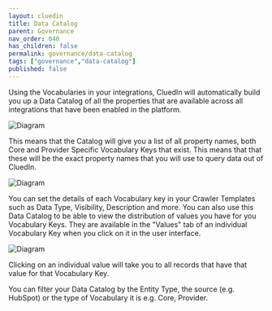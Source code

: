 ```yaml
---
layout: cluedin
title: Data Catalog
parent: Governance
nav_order: 040
has_children: false
permalink: governance/data-catalog
tags: ["governance","data-catalog"]
published: false
---
```


Using the Vocabularies in your integrations, CluedIn will automatically build you up a Data Catalog of all the properties that are available across all integrations that have been enabled in the platform. 

![Diagram](../assets/images/governance/intro-catalog.png)  

This means that the Catalog will give you a list of all property names, both Core and Provider Specific Vocabulary Keys that exist. This means that that these will be the exact property names that you will use to query data out of CluedIn. 

![Diagram](../assets/images/governance/list-view.png)  

You can set the details of each Vocabulary key in your Crawler Templates such as Data Type, Visibility, Description and more. You can also use this Data Catalog to be able to view the distribution of values you have for you Vocabulary Keys. They are available in the "Values" tab of an individual Vocabulary Key when you click on it in the user interface. 

![Diagram](../assets/images/governance/vocabulary-value-facets.png)  

Clicking on an individual value will take you to all records that have that value for that Vocabulary Key. 

You can filter your Data Catalog by the Entity Type, the source (e.g. HubSpot) or the type of Vocabulary it is e.g. Core, Provider.